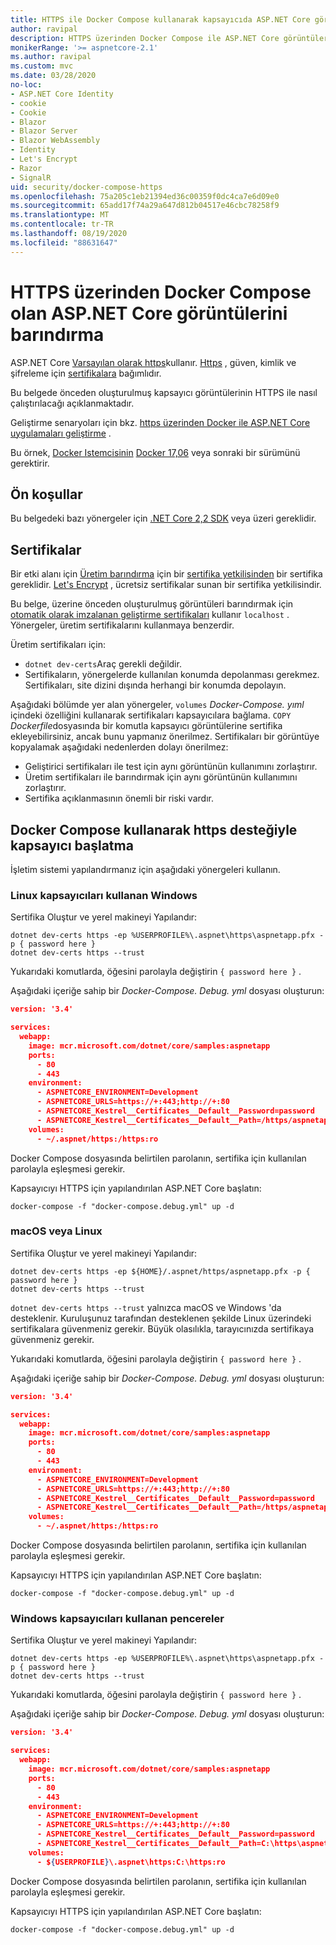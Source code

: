 ```yaml
---
title: HTTPS ile Docker Compose kullanarak kapsayıcıda ASP.NET Core görüntü barındırma
author: ravipal
description: HTTPS üzerinden Docker Compose ile ASP.NET Core görüntülerinin nasıl barındırılacağını öğrenin
monikerRange: '>= aspnetcore-2.1'
ms.author: ravipal
ms.custom: mvc
ms.date: 03/28/2020
no-loc:
- ASP.NET Core Identity
- cookie
- Cookie
- Blazor
- Blazor Server
- Blazor WebAssembly
- Identity
- Let's Encrypt
- Razor
- SignalR
uid: security/docker-compose-https
ms.openlocfilehash: 75a205c1eb21394ed36c00359f0dc4ca7e6d09e0
ms.sourcegitcommit: 65add17f74a29a647d812b04517e46cbc78258f9
ms.translationtype: MT
ms.contentlocale: tr-TR
ms.lasthandoff: 08/19/2020
ms.locfileid: "88631647"
---
```

# <a name="hosting-aspnet-core-images-with-docker-compose-over-https"></a>HTTPS üzerinden Docker Compose olan ASP.NET Core görüntülerini barındırma


ASP.NET Core [Varsayılan olarak https](/aspnet/core/security/enforcing-ssl)kullanır. [Https](https://en.wikipedia.org/wiki/HTTPS) , güven, kimlik ve şifreleme için [sertifikalara](https://en.wikipedia.org/wiki/Public_key_certificate) bağımlıdır.

Bu belgede önceden oluşturulmuş kapsayıcı görüntülerinin HTTPS ile nasıl çalıştırılacağı açıklanmaktadır.

Geliştirme senaryoları için bkz. [https üzerinden Docker ile ASP.NET Core uygulamaları geliştirme](https://github.com/dotnet/dotnet-docker/blob/master/samples/run-aspnetcore-https-development.md) .

Bu örnek, [Docker Istemcisinin](https://www.docker.com/products/docker) [Docker 17,06](https://docs.docker.com/release-notes/docker-ce) veya sonraki bir sürümünü gerektirir.

## <a name="prerequisites"></a>Ön koşullar

Bu belgedeki bazı yönergeler için [.NET Core 2,2 SDK](https://dotnet.microsoft.com/download) veya üzeri gereklidir.

## <a name="certificates"></a>Sertifikalar

Bir etki alanı için [Üretim barındırma](https://blogs.msdn.microsoft.com/webdev/2017/11/29/configuring-https-in-asp-net-core-across-different-platforms/) için bir [sertifika yetkilisinden](https://wikipedia.org/wiki/Certificate_authority) bir sertifika gereklidir. [Let's Encrypt](https://letsencrypt.org/) , ücretsiz sertifikalar sunan bir sertifika yetkilisindir.

Bu belge, üzerine önceden oluşturulmuş görüntüleri barındırmak için [otomatik olarak imzalanan geliştirme sertifikaları](https://wikipedia.org/wiki/Self-signed_certificate) kullanır `localhost` . Yönergeler, üretim sertifikalarını kullanmaya benzerdir.

Üretim sertifikaları için:

* `dotnet dev-certs`Araç gerekli değildir.
* Sertifikaların, yönergelerde kullanılan konumda depolanması gerekmez. Sertifikaları, site dizini dışında herhangi bir konumda depolayın.

Aşağıdaki bölümde yer alan yönergeler, `volumes` *Docker-Compose. yıml* içindeki özelliğini kullanarak sertifikaları kapsayıcılara bağlama. `COPY` *Dockerfile*dosyasında bir komutla kapsayıcı görüntülerine sertifika ekleyebilirsiniz, ancak bunu yapmanız önerilmez. Sertifikaları bir görüntüye kopyalamak aşağıdaki nedenlerden dolayı önerilmez:

* Geliştirici sertifikaları ile test için aynı görüntünün kullanımını zorlaştırır.
* Üretim sertifikaları ile barındırmak için aynı görüntünün kullanımını zorlaştırır.
* Sertifika açıklanmasının önemli bir riski vardır.

## <a name="starting-a-container-with-https-support-using-docker-compose"></a>Docker Compose kullanarak https desteğiyle kapsayıcı başlatma

İşletim sistemi yapılandırmanız için aşağıdaki yönergeleri kullanın.

### <a name="windows-using-linux-containers"></a>Linux kapsayıcıları kullanan Windows

Sertifika Oluştur ve yerel makineyi Yapılandır:

```dotnetcli
dotnet dev-certs https -ep %USERPROFILE%\.aspnet\https\aspnetapp.pfx -p { password here }
dotnet dev-certs https --trust
```

Yukarıdaki komutlarda, öğesini parolayla değiştirin `{ password here }` .

Aşağıdaki içeriğe sahip bir _Docker-Compose. Debug. yml_ dosyası oluşturun:

```json
version: '3.4'

services:
  webapp:
    image: mcr.microsoft.com/dotnet/core/samples:aspnetapp
    ports:
      - 80
      - 443
    environment:
      - ASPNETCORE_ENVIRONMENT=Development
      - ASPNETCORE_URLS=https://+:443;http://+:80
      - ASPNETCORE_Kestrel__Certificates__Default__Password=password
      - ASPNETCORE_Kestrel__Certificates__Default__Path=/https/aspnetapp.pfx
    volumes:
      - ~/.aspnet/https:/https:ro
```
Docker Compose dosyasında belirtilen parolanın, sertifika için kullanılan parolayla eşleşmesi gerekir.

Kapsayıcıyı HTTPS için yapılandırılan ASP.NET Core başlatın:

```console
docker-compose -f "docker-compose.debug.yml" up -d
```

### <a name="macos-or-linux"></a>macOS veya Linux

Sertifika Oluştur ve yerel makineyi Yapılandır:

```dotnetcli
dotnet dev-certs https -ep ${HOME}/.aspnet/https/aspnetapp.pfx -p { password here }
dotnet dev-certs https --trust
```

`dotnet dev-certs https --trust` yalnızca macOS ve Windows 'da desteklenir. Kuruluşunuz tarafından desteklenen şekilde Linux üzerindeki sertifikalara güvenmeniz gerekir. Büyük olasılıkla, tarayıcınızda sertifikaya güvenmeniz gerekir.

Yukarıdaki komutlarda, öğesini parolayla değiştirin `{ password here }` .

Aşağıdaki içeriğe sahip bir _Docker-Compose. Debug. yml_ dosyası oluşturun:

```json
version: '3.4'

services:
  webapp:
    image: mcr.microsoft.com/dotnet/core/samples:aspnetapp
    ports:
      - 80
      - 443
    environment:
      - ASPNETCORE_ENVIRONMENT=Development
      - ASPNETCORE_URLS=https://+:443;http://+:80
      - ASPNETCORE_Kestrel__Certificates__Default__Password=password
      - ASPNETCORE_Kestrel__Certificates__Default__Path=/https/aspnetapp.pfx
    volumes:
      - ~/.aspnet/https:/https:ro
```
Docker Compose dosyasında belirtilen parolanın, sertifika için kullanılan parolayla eşleşmesi gerekir.

Kapsayıcıyı HTTPS için yapılandırılan ASP.NET Core başlatın:

```console
docker-compose -f "docker-compose.debug.yml" up -d
```

### <a name="windows-using-windows-containers"></a>Windows kapsayıcıları kullanan pencereler

Sertifika Oluştur ve yerel makineyi Yapılandır:

```dotnetcli
dotnet dev-certs https -ep %USERPROFILE%\.aspnet\https\aspnetapp.pfx -p { password here }
dotnet dev-certs https --trust
```

Yukarıdaki komutlarda, öğesini parolayla değiştirin `{ password here }` .

Aşağıdaki içeriğe sahip bir _Docker-Compose. Debug. yml_ dosyası oluşturun:

```json
version: '3.4'

services:
  webapp:
    image: mcr.microsoft.com/dotnet/core/samples:aspnetapp
    ports:
      - 80
      - 443
    environment:
      - ASPNETCORE_ENVIRONMENT=Development
      - ASPNETCORE_URLS=https://+:443;http://+:80
      - ASPNETCORE_Kestrel__Certificates__Default__Password=password
      - ASPNETCORE_Kestrel__Certificates__Default__Path=C:\https\aspnetapp.pfx
    volumes:
      - ${USERPROFILE}\.aspnet\https:C:\https:ro
```
Docker Compose dosyasında belirtilen parolanın, sertifika için kullanılan parolayla eşleşmesi gerekir.

Kapsayıcıyı HTTPS için yapılandırılan ASP.NET Core başlatın:

```console
docker-compose -f "docker-compose.debug.yml" up -d
```
